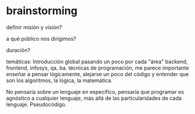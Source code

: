 # brainstorming

definir misión y visión?

a qué público nos dirigimos? 

duración?

temáticas: 
Introducción global pasando un poco por cada "área" backend, frontend, infosys, qa, ba.
técnicas de programación, me parece importante enseñar a pensar lógicamente, alejarse un poco del código y entender que son los algoritmos, la lógica, la matemática.

No pensaría sobre un lenguaje en específico, pensaría que programar es agnóstico a cualquier lenguaje, más allá de las particularidades de cada lenguaje. Pseudocódigo.

